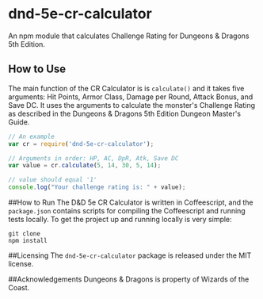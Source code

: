 # dnd-5e-cr-calculator
An npm module that calculates Challenge Rating for Dungeons &amp; Dragons 5th Edition.

## How to Use
The main function of the CR Calculator is is `calculate()` and it takes five arguments: Hit Points, Armor Class, Damage per Round, Attack Bonus, and Save DC. It uses the arguments to calculate the monster's Challenge Rating as described in the Dungeons &amp; Dragons 5th Edition Dungeon Master's Guide.

```javascript
// An example
var cr = require('dnd-5e-cr-calculator');

// Arguments in order: HP, AC, DpR, Atk, Save DC
var value = cr.calculate(5, 14, 30, 5, 14);

// value should equal '1'
console.log("Your challenge rating is: " + value);
```

##How to Run
The D&amp;D 5e CR Calculator is written in Coffeescript, and the `package.json` contains scripts for compiling the Coffeescript and running tests locally. To get the project up and running locally is very simple:

```
git clone
npm install
```

##Licensing
The `dnd-5e-cr-calculator` package is released under the MIT license.

##Acknowledgements
Dungeons &amp; Dragons is property of Wizards of the Coast.
